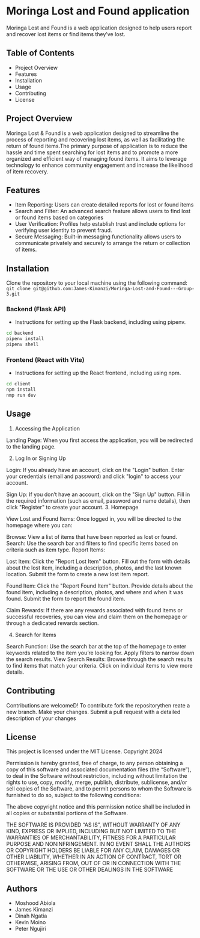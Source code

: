 # Moringa Lost and Found application

Moringa Lost and Found is a web application designed to help users report and recover lost items or find items they’ve lost.

## Table of Contents

- Project Overview
- Features
- Installation
- Usage
- Contributing
- License

## Project Overview

Moringa Lost & Found is a web application designed to streamline the process of reporting and recovering lost items, as well as facilitating the return of found items.The primary purpose of application is to reduce the hassle and time spent searching for lost items and to promote a more organized and efficient way of managing found items. It aims to leverage technology to enhance community engagement and increase the likelihood of item recovery.

## Features

- Item Reporting: Users can create detailed reports for lost or found items
- Search and Filter: An advanced search feature allows users to find lost or found items based on categories
- User Verification: Profiles help establish trust and include options for verifying user identity to prevent fraud.
- Secure Messaging: Built-in messaging functionality allows users to communicate privately and securely to arrange the return or collection of items.

## Installation

Clone the repository to your local machine using the following command:
``
git clone git@github.com:James-Kimanzi/Moringa-Lost-and-Found---Group-3.git
``

### Backend (Flask API)

- Instructions for setting up the Flask backend, including using pipenv.

```bash
cd backend
pipenv install
pipenv shell
```

### Frontend (React with Vite)

- Instructions for setting up the React frontend, including using npm.

```bash
cd client
npm install
nmp run dev
```

## Usage

1. Accessing the Application

Landing Page: When you first access the application, you will be redirected to the landing page.

2. Log In or Signing Up

Login: If you already have an account, click on the "Login" button. Enter your credentials (email and password) and click "login" to access your account.  

Sign Up: If you don’t have an account, click on the "Sign Up" button. Fill in the required information (such as email, password and name details), then click "Register" to create your account.
3. Homepage

View Lost and Found Items: Once logged in, you will be directed to the homepage where you can:

Browse: View a list of items that have been reported as lost or found.
Search: Use the search bar and filters to find specific items based on criteria such as item type.
Report Items:

Lost Item: Click the "Report Lost Item" button. Fill out the form with details about the lost item, including a description, photos, and the last known location. Submit the form to create a new lost item report.

Found Item: Click the "Report Found Item" button. Provide details about the found item, including a description, photos, and where and when it was found. Submit the form to report the found item.

Claim Rewards: If there are any rewards associated with found items or successful recoveries, you can view and claim them on the homepage or through a dedicated rewards section.

4. Search for Items

Search Function: Use the search bar at the top of the homepage to enter keywords related to the item you’re looking for. Apply filters to narrow down the search results.
View Search Results: Browse through the search results to find items that match your criteria. Click on individual items to view more details.

## Contributing

Contributions are welcomeD! 
To contribute fork the repositorythen reate a new branch. Make your changes. Submit a pull request with a detailed description of your changes

## License
This project is licensed under the MIT License.
Copyright 2024

Permission is hereby granted, free of charge, to any person obtaining a copy of this software and associated documentation files (the “Software”), to deal in the Software without restriction, including without limitation the rights to use, copy, modify, merge, publish, distribute, sublicense, and/or sell copies of the Software, and to permit persons to whom the Software is furnished to do so, subject to the following conditions:

The above copyright notice and this permission notice shall be included in all copies or substantial portions of the Software.

THE SOFTWARE IS PROVIDED “AS IS”, WITHOUT WARRANTY OF ANY KIND, EXPRESS OR IMPLIED, INCLUDING BUT NOT LIMITED TO THE WARRANTIES OF MERCHANTABILITY, FITNESS FOR A PARTICULAR PURPOSE AND NONINFRINGEMENT. IN NO EVENT SHALL THE AUTHORS OR COPYRIGHT HOLDERS BE LIABLE FOR ANY CLAIM, DAMAGES OR OTHER LIABILITY, WHETHER IN AN ACTION OF CONTRACT, TORT OR OTHERWISE, ARISING FROM, OUT OF OR IN CONNECTION WITH THE SOFTWARE OR THE USE OR OTHER DEALINGS IN THE SOFTWARE

## Authors

- Moshood Abiola
- James Kimanzi
- Dinah Ngatia
- Kevin Moino
- Peter Ngujiri
